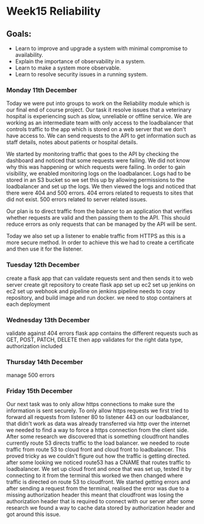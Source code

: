 <h1>Week15 Reliability </h1>

<h2>Goals:</h2>

- Learn to improve and upgrade a system with minimal compromise to availability.
- Explain the importance of observability in a system.
- Learn to make a system more observable.
- Learn to resolve security issues in a running system.

<h3>Monday 11th December</h3>

Today we were put into groups to work on the Reliability module which is our final end of course project. Our task it resolve issues that a veterinary hospital is experiencing such as slow, unreliable or offline service. We are working as an intermediate team with only access to the loadbalancer that controls traffic to the app which is stored on a web server that we don't have access to. We can send requests to the API to get information such as staff details, notes about patients or hospital details. 

We started by monitoring traffic that goes to the API by checking the dashboard and noticed that some requests were failing. We did not know why this was happening or which requests were failing. In order to gain visibility, we enabled monitoring logs on the loadbalancer. Logs had to be stored in an S3 bucket so we set this up by allowing permissions to the loadbalancer and set up the logs. We then viewed the logs and noticed that there were 404 and 500 errors. 404 errors related to requests to sites that did not exist. 500 errors related to server related issues.

Our plan is to direct traffic from the balancer to an application that verifies whether requests are valid and then passing them to the API. This should reduce errors as only requests that can be managed by the API will be sent.

Today we also set up a listener to enable traffic from HTTPS as this is a more secure method. In order to achieve this we had to create a certificate and then use it for the listener.

<h3>Tuesday 12th December</h3>

create a flask app that can validate requests sent and then sends it to web server
create git repository to create flask app
set up ec2 
set up jenkins on ec2
set up webhook and pipeline on jenkins
pipeline needs to copy repository, and build image and run docker. we need to stop containers at each deployment

<h3>Wednesday 13th December</h3>

validate against 404 errors
flask app contains the different requests such as GET, POST, PATCH, DELETE
    then app validates for the right data type, authorization included

<h3>Thursday 14th December</h3>

manage 500 errors

<h3>Friday 15th December</h3>

Our next task was to only allow https connections to make sure the information is sent securely. To only allow https requests we first tried to forward all requests from listener 80 to listener 443 on our loadbalancer, that didn't work as data was already transferred via http over the internet we needed to find a way to force a https connection from the client side. After some research we discovered that is something cloudfront handles currently route 53 directs traffic to the load balancer. we needed to route traffic from route 53 to cloud front and cloud front to loadbalancer. This proved tricky as we couldn't figure out how the traffic is getting directed. after some looking we noticed route53 has a CNAME that routes traffic to loadbalancer. We set up cloud front and once that was set up, tested it by connecting to it from the terminal this worked we then changed where traffic is directed on route 53 to cloudfront. We started getting errors and after sending a request from the terminal, realised the error was due to a missing authorization header this meant that cloudfront was losing the authorization header that is required to connect with our server after some research we found a way to cache data stored by authorization header and got around this issue.

